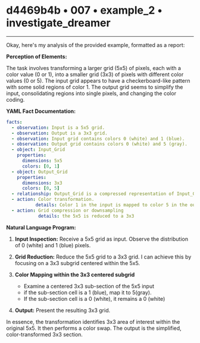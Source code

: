 # d4469b4b • 007 • example_2 • investigate_dreamer

---
Okay, here's my analysis of the provided example, formatted as a report:

**Perception of Elements:**

The task involves transforming a larger grid (5x5) of pixels, each with a color value (0 or 1), into a smaller grid (3x3) of pixels with different color values (0 or 5). The input grid appears to have a checkerboard-like pattern with some solid regions of color 1. The output grid seems to simplify the input, consolidating regions into single pixels, and changing the color coding.

**YAML Fact Documentation:**



```yaml
facts:
  - observation: Input is a 5x5 grid.
  - observation: Output is a 3x3 grid.
  - observation: Input grid contains colors 0 (white) and 1 (blue).
  - observation: Output grid contains colors 0 (white) and 5 (gray).
  - object: Input_Grid
    properties:
      dimensions: 5x5
      colors: [0, 1]
  - object: Output_Grid
    properties:
      dimensions: 3x3
      colors: [0, 5]
  - relationship: Output_Grid is a compressed representation of Input_Grid.
  - action: Color transformation.
           details: Color 1 in the input is mapped to color 5 in the output
  - action: Grid compression or downsampling
            details: the 5x5 is reduced to a 3x3
```



**Natural Language Program:**

1.  **Input Inspection:** Receive a 5x5 grid as input. Observe the distribution of 0 (white) and 1 (blue) pixels.

2.  **Grid Reduction:** Reduce the 5x5 grid to a 3x3 grid. I can achieve this by focusing on a 3x3 subgrid centered within the 5x5.

3. **Color Mapping within the 3x3 centered subgrid**
    - Examine a centered 3x3 sub-section of the 5x5 input
    - if the sub-section cell is a 1 (blue), map it to 5(gray).
    - If the sub-section cell is a 0 (white), it remains a 0 (white)

4.  **Output:** Present the resulting 3x3 grid.

In essence, the transformation identifies 3x3 area of interest within the original 5x5. It then performs a color swap. The output is the simplified, color-transformed 3x3 section.

